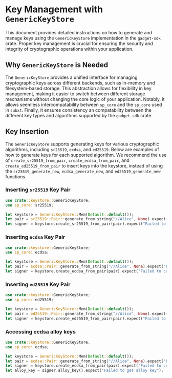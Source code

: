 # Key Management with `GenericKeyStore`

This document provides detailed instructions on how to generate and manage keys using the `GenericKeyStore` implementation in the `gadget-sdk` crate. Proper key management is crucial for ensuring the security and integrity of cryptographic operations within your application.

## Why `GenericKeyStore` is Needed

The `GenericKeyStore` provides a unified interface for managing cryptographic keys across different backends, such as in-memory and filesystem-based storage. This abstraction allows for flexibility in key management, making it easier to switch between different storage mechanisms without changing the core logic of your application.
Notably, it allows seemless intercompatability between `sp_core` and the `sp_core` used in `subxt`. Finally, it ensures consistency an compatability between the different key types and algorithms supported by the `gadget-sdk` crate.

## Key Insertion

The `GenericKeyStore` supports generating keys for various cryptographic algorithms, including `sr25519`, `ecdsa`, and `ed25519`. Below are examples of how to generate keys for each supported algorithm. We recommend the use of `create_sr25519_from_pair`, `create_ecdsa_from_pair`, and `create_ed25519_from_pair` to insert keys into the keystore, instead of using the `sr25519_generate_new`, `ecdsa_generate_new`, and `ed25519_generate_new` functions.

### Inserting `sr25519` Key Pair

```rust
use crate::keystore::GenericKeyStore;
use sp_core::sr25519;

let keystore = GenericKeyStore::Mem(Default::default());
let pair = sr25519::Pair::generate_from_string("//Alice", None).expect("Failed to generate sr25519 key pair");
let signer = keystore.create_sr25519_from_pair(pair).expect("Failed to create sr25519 key pair");
```

### Inserting `ecdsa` Key Pair

```rust
use crate::keystore::GenericKeyStore;
use sp_core::ecdsa;

let keystore = GenericKeyStore::Mem(Default::default());
let pair = ecdsa::Pair::generate_from_string("//Alice", None).expect("Failed to generate ecdsa key pair");
let signer = keystore.create_ecdsa_from_pair(pair).expect("Failed to create ecdsa key pair");
```

### Inserting `ed25519` Key Pair

```rust
use crate::keystore::GenericKeyStore;
use sp_core::ed25519;

let keystore = GenericKeyStore::Mem(Default::default());
let pair = ed25519::Pair::generate_from_string("//Alice", None).expect("Failed to generate ed25519 key pair");
let signer = keystore.create_ed25519_from_pair(pair).expect("Failed to create ed25519 key pair");
```

### Accessing ecdsa alloy keys
    
```rust
use crate::keystore::GenericKeyStore;
use sp_core::ecdsa;

let keystore = GenericKeyStore::Mem(Default::default());
let pair = ecdsa::Pair::generate_from_string("//Alice", None).expect("Failed to generate ecdsa key pair");
let signer = keystore.create_ecdsa_from_pair(pair).expect("Failed to create ecdsa key pair");
let alloy_key = signer.alloy_key().expect("Failed to get alloy key");
```